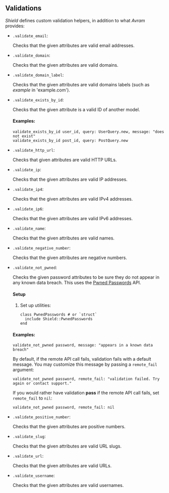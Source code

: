 ## Validations

*Shield* defines custom validation helpers, in addition to what *Avram* provides:

- `.validate_email`:

  Checks that the given attributes are valid email addresses.

- `.validate_domain`:

  Checks that the given attributes are valid domains.

- `.validate_domain_label`:

  Checks that the given attributes are valid domains labels (such as *example* in 'example.com').

- `.validate_exists_by_id`:

  Checks that the given attribute is a valid ID of another model.

  #### Examples:

  ```crystal
  validate_exists_by_id user_id, query: UserQuery.new, message: "does not exist"
  validate_exists_by_id post_id, query: PostQuery.new
  ```

- `.validate_http_url`:

  Checks that given attributes are valid HTTP URLs.

- `.validate_ip`:

  Checks that the given attributes are valid IP addresses.

- `.validate_ip4`:

  Checks that the given attributes are valid IPv4 addresses.

- `.validate_ip6`:

  Checks that the given attributes are valid IPv6 addresses.

- `.validate_name`:

  Checks that the given attributes are valid names.

- `.validate_negative_number`:

  Checks that the given attributes are negative numbers.

- `.validate_not_pwned`:

  Checks the given password attributes to be sure they do not appear in any known data breach. This uses the [Pwned Passwords](https://haveibeenpwned.com/Passwords) API.

  #### Setup

  1. Set up utilities:

     ```crystal
     class PwnedPasswords # or `struct`
       include Shield::PwnedPasswords
     end
     ```

  #### Examples:

  ```crystal
  validate_not_pwned password, message: "appears in a known data breach"
  ```

  By default, if the remote API call fails, validation fails with a default message. You may customize this message by passing a `remote_fail` argument:

  ```crystal
  validate_not_pwned password, remote_fail: "validation failed. Try again or contact support."
  ```

  If you would rather have validation **pass** if the remote API call fails, set `remote_fail` to `nil`:

  ```crystal
  validate_not_pwned password, remote_fail: nil
  ```

- `.validate_positive_number`:

  Checks that the given attributes are positive numbers.

- `.validate_slug`:

  Checks that the given attributes are valid URL slugs.

- `.validate_url`:

  Checks that the given attributes are valid URLs.

- `.validate_username`:

  Checks that the given attributes are valid usernames.

